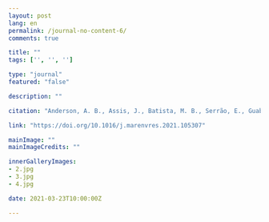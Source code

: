 ```yaml
---
layout: post
lang: en
permalink: /journal-no-content-6/
comments: true

title: ""
tags: ['', '', '']

type: "journal"
featured: "false"

description: ""

citation: "Anderson, A. B., Assis, J., Batista, M. B., Serrão, E., Guabiroba, H. C., Delfino, S. D. T., et al. (2021). Global warming assessment suggests the endemic Brazilian kelp beds as an endangered ecosystem. Marine Environmental Research, 105307."

link: "https://doi.org/10.1016/j.marenvres.2021.105307"

mainImage: ""
mainImageCredits: ""

innerGalleryImages:
- 2.jpg
- 3.jpg
- 4.jpg

date: 2021-03-23T10:00:00Z

---
```

